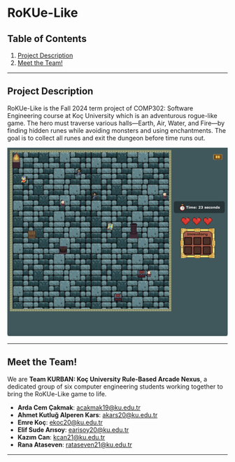 # RoKUe-Like

## Table of Contents
1. [Project Description](#project-description)
2. [Meet the Team!](#meet-the-team!)

---

## Project Description
RoKUe-Like is the Fall 2024 term project of COMP302: Software Engineering course at Koç University which is an adventurous rogue-like game. The hero must traverse various halls—Earth, Air, Water, and Fire—by finding hidden runes while avoiding monsters and using enchantments. The goal is to collect all runes and exit the dungeon before time runs out.

![Gameplay](../game-images/in-game.png)

---

## Meet the Team!
We are **Team KURBAN: Koç University Rule-Based Arcade Nexus**, a dedicated group of six computer engineering students working together to bring the RoKUe-Like game to life.

- **Arda Cem Çakmak**: [acakmak19@ku.edu.tr](mailto:acakmak19@ku.edu.tr)
- **Ahmet Kutluğ Alperen Kars**: [akars20@ku.edu.tr](mailto:akars20@ku.edu.tr)
- **Emre Koç**: [ekoc20@ku.edu.tr](mailto:ekoc20@ku.edu.tr)
- **Elif Sude Arısoy**: [earisoy20@ku.edu.tr](mailto:earisoy20@ku.edu.tr)
- **Kazım Can**: [kcan21@ku.edu.tr](mailto:kcan21@ku.edu.tr)
- **Rana Ataseven**: [rataseven21@ku.edu.tr](mailto:rataseven21@ku.edu.tr)

---

